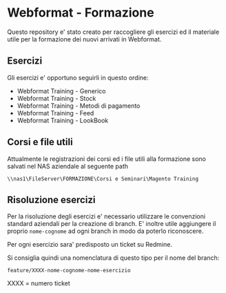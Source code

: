 # Webformat - Formazione

Questo repository e' stato creato per raccogliere gli esercizi ed il materiale
utile per la formazione dei nuovi arrivati in Webformat.

## Esercizi

Gli esercizi e' opportuno seguirli in questo ordine:

- Webformat Training - Generico
- Webformat Training - Stock
- Webformat Training - Metodi di pagamento
- Webformat Training - Feed
- Webformat Training - LookBook

## Corsi e file utili

Attualmente le registrazioni dei corsi ed i file utili alla formazione sono
salvati nel NAS aziendale al seguente path

```
\\nas1\FileServer\FORMAZIONE\Corsi e Seminari\Magento Training
```

## Risoluzione esercizi

Per la risoluzione degli esercizi e' necessario utilizzare le convenzioni
standard aziendali per la creazione di branch. E' inoltre utile aggiungere il
proprio `nome-cognome` ad ogni branch in modo da poterlo riconoscere.

Per ogni esercizio sara' predisposto un ticket su Redmine.

Si consiglia quindi una nomenclatura di questo tipo per il nome del branch:

```
feature/XXXX-nome-cognome-nome-esercizio
```

XXXX = numero ticket

